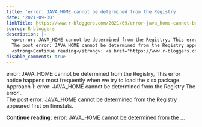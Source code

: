 ```yaml
---
title: 'error: JAVA_HOME cannot be determined from the Registry'
date: '2021-09-30'
linkTitle: https://www.r-bloggers.com/2021/09/error-java_home-cannot-be-determined-from-the-registry/
source: R-bloggers
description: |-
  <p>error: JAVA_HOME cannot be determined from the Registry, This error notice happens most frequently when we try to load the xlsx package. Approach 1: error: JAVA_HOME cannot be determined from the Registry The error...<br />
  The post error: JAVA_HOME cannot be determined from the Registry appeared first on finnstats.</p>
  <strong>Continue reading</strong>: <a href="https://www.r-bloggers.com/2021/09/error-java_home-cannot-be-determined-from-the-registry/">error: JAVA_HOME cannot be determined from the ...
disable_comments: true
---
```

<p>error: JAVA_HOME cannot be determined from the Registry, This error notice happens most frequently when we try to load the xlsx package. Approach 1: error: JAVA_HOME cannot be determined from the Registry The error...<br />
The post error: JAVA_HOME cannot be determined from the Registry appeared first on finnstats.</p>
<strong>Continue reading</strong>: <a href="https://www.r-bloggers.com/2021/09/error-java_home-cannot-be-determined-from-the-registry/">error: JAVA_HOME cannot be determined from the ...